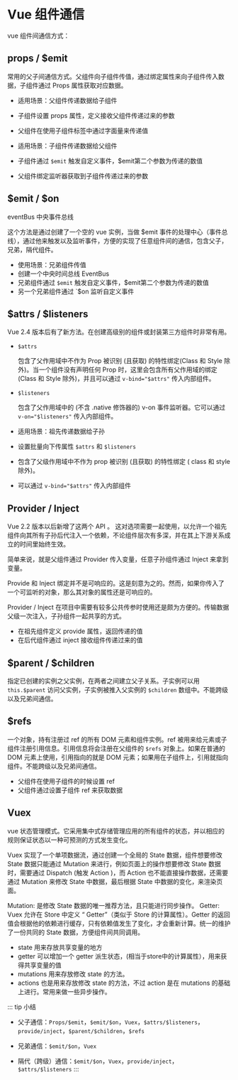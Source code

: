 # Vue 组件通信

vue 组件间通信方式：

## props / $emit

常用的父子间通信方式。父组件向子组件传值，通过绑定属性来向子组件传入数据，子组件通过 Props 属性获取对应数据。

- 适用场景：父组件传递数据给子组件
- 子组件设置 props 属性，定义接收父组件传递过来的参数
- 父组件在使用子组件标签中通过字面量来传递值

- 适用场景：子组件传递数据给父组件
- 子组件通过 `$emit` 触发自定义事件，$emit第二个参数为传递的数值
- 父组件绑定监听器获取到子组件传递过来的参数

## $emit / $on

eventBus 中央事件总线

这个方法是通过创建了一个空的 vue 实例，当做 $emit 事件的处理中心（事件总线），通过他来触发以及监听事件，方便的实现了任意组件间的通信，包含父子，兄弟，隔代组件。

- 使用场景：兄弟组件传值
- 创建一个中央时间总线 EventBus
- 兄弟组件通过 `$emit` 触发自定义事件，$emit第二个参数为传递的数值
- 另一个兄弟组件通过 `$on 监听自定义事件

## $attrs / $listeners

Vue 2.4 版本后有了新方法。在创建高级别的组件或封装第三方组件时非常有用。

- `$attrs`

  包含了父作用域中不作为 Prop 被识别 (且获取) 的特性绑定(Class 和 Style 除外)。当一个组件没有声明任何 Prop 时，这里会包含所有父作用域的绑定 (Class 和 Style 除外)，并且可以通过 `v-bind="$attrs"` 传入内部组件。
  
- `$listeners`

  包含了父作用域中的 (不含 .native 修饰器的) v-on 事件监听器。它可以通过 `v-on="$listeners"` 传入内部组件。

- 适用场景：祖先传递数据给子孙
- 设置批量向下传属性 `$attrs` 和 `$listeners`
- 包含了父级作用域中不作为 prop 被识别 (且获取) 的特性绑定 ( class 和 style 除外)。
- 可以通过 `v-bind="$attrs"` 传⼊内部组件

## Provider / Inject

Vue 2.2 版本以后新增了这两个 API 。 这对选项需要一起使用，以允许一个祖先组件向其所有子孙后代注入一个依赖，不论组件层次有多深，并在其上下游关系成立的时间里始终生效。

简单来说，就是父组件通过 Provider 传入变量，任意子孙组件通过 Inject 来拿到变量。

Provide 和 Inject 绑定并不是可响应的。这是刻意为之的。然而，如果你传入了一个可监听的对象，那么其对象的属性还是可响应的。

Provider / Inject 在项目中需要有较多公共传参时使用还是颇为方便的。传输数据父级一次注入，子孙组件一起共享的方式。

- 在祖先组件定义 provide 属性，返回传递的值
- 在后代组件通过 inject 接收组件传递过来的值

## $parent / $children

指定已创建的实例之父实例，在两者之间建立父子关系。子实例可以用 `this.$parent` 访问父实例，子实例被推入父实例的 `$children` 数组中。不能跨级以及兄弟间通信。

## $refs

一个对象，持有注册过 ref 的所有 DOM 元素和组件实例。ref 被用来给元素或子组件注册引用信息。引用信息将会注册在父组件的 `$refs` 对象上。如果在普通的 DOM 元素上使用，引用指向的就是 DOM 元素；如果用在子组件上，引用就指向组件。不能跨级以及兄弟间通信。

- 父组件在使用子组件的时候设置 ref
- 父组件通过设置子组件 ref 来获取数据

## Vuex

vue 状态管理模式。它采用集中式存储管理应用的所有组件的状态，并以相应的规则保证状态以一种可预测的方式发生变化。

Vuex 实现了一个单项数据流，通过创建一个全局的 State 数据，组件想要修改 State 数据只能通过 Mutation 来进行，例如页面上的操作想要修改 State 数据时，需要通过 Dispatch (触发 Action )，而 Action 也不能直接操作数据，还需要通过 Mutation 来修改 State 中数据，最后根据 State 中数据的变化，来渲染页面。

Mutation: 是修改 State 数据的唯一推荐方法，且只能进行同步操作。
Getter: Vuex 允许在 Store 中定义 “ Getter”（类似于 Store 的计算属性）。Getter 的返回值会根据他的依赖进行缓存，只有依赖值发生了变化，才会重新计算。统一的维护了一份共同的 State 数据，方便组件间共同调用。

- state 用来存放共享变量的地方
- getter 可以增加一个 getter 派生状态，(相当于store中的计算属性），用来获得共享变量的值
- mutations 用来存放修改 state 的方法。
- actions 也是用来存放修改 state 的方法，不过 action 是在 mutations 的基础上进行。常用来做一些异步操作。

::: tip 小结

- 父子通信：`Props/$emit`，`$emit/$on`，`Vuex`，`$attrs/$listeners`，`provide/inject`，`$parent/$children`，`$refs`

- 兄弟通信：`$emit/$on`，`Vuex`

- 隔代（跨级）通信：`$emit/$on`，`Vuex`，`provide/inject`，`$attrs/$listeners`
:::
